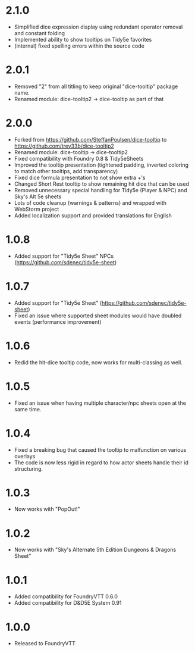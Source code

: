# 2.1.0
* Simplified dice expression display using redundant operator removal and constant folding
* Implemented ability to show tooltips on Tidy5e favorites
* (internal) fixed spelling errors within the source code

# 2.0.1

* Removed "2" from all titling to keep original "dice-tooltip" package name.
* Renamed module: dice-tooltip2 -> dice-tooltip as part of that

# 2.0.0

* Forked from https://github.com/SteffanPoulsen/dice-tooltip to https://github.com/trev33b/dice-tooltip2
* Renamed module: dice-tooltip -> dice-tooltip2
* Fixed compatibility with Foundry 0.8 & Tidy5eSheets
* Improved the tooltip presentation (tightened padding, inverted coloring to match other tooltips, add transparency)
* Fixed dice formula presentation to not show extra +'s
* Changed Short Rest tooltip to show remaining hit dice that can be used
* Removed unnecessary special handling for Tidy5e (Player & NPC) and Sky's Alt 5e sheets 
* Lots of code cleanup (warnings & patterns) and wrapped with WebStorm project
* Added localization support and provided translations for English

# 1.0.8

* Added support for "Tidy5e Sheet" NPCs (https://github.com/sdenec/tidy5e-sheet)

# 1.0.7

* Added support for "Tidy5e Sheet" (https://github.com/sdenec/tidy5e-sheet)
* Fixed an issue where supported sheet modules would have doubled events (performance improvement)

# 1.0.6

* Redid the hit-dice tooltip code, now works for multi-classing as well. 

# 1.0.5

* Fixed an issue when having multiple character/npc sheets open at the same time.

# 1.0.4

* Fixed a breaking bug that caused the tooltip to malfunction on various overlays
* The code is now less rigid in regard to how actor sheets handle their id structuring.

# 1.0.3

* Now works with "PopOut!"

# 1.0.2

* Now works with "Sky's Alternate 5th Edition Dungeons & Dragons Sheet"

# 1.0.1

* Added compatibility for FoundryVTT 0.6.0
* Added compatibility for D&D5E System 0.91

# 1.0.0

* Released to FoundryVTT
